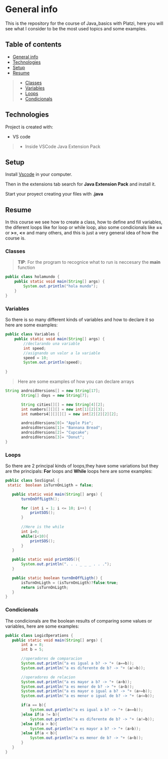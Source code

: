 # General info
This is the repository for the course of Java_basics with Platzi, here you will see what I consider to be the most used topics and some examples.

## Table of contents
* [General info](#general-info)
* [Technologies](#technologies)
* [Setup](#setup)
* [Resume](#Resume)
> * [Classes](#classes)
> * [Variables](#variables)
> * [Loops](#loops)
> * [Condicionals](#condicionals)
	
## Technologies
Project is created with:
* VS code
> * Inside VSCode Java Extension Pack

	
## Setup
Install [Vscode](https://code.visualstudio.com/download) in your computer.

Then in the extensions tab search for **Java Extension Pack** and install it.

Start your proyect creating your files with **.java**  

## Resume
In this course we see how to create a class, how to define and fill variables, the diferent loops like for loop or while loop, also some condicionals like **==** 
or **>=**, **<=** and many others, and this is just a very general idea of how the course is.

### Classes
> **TIP**: For the program to recognice what to run is neccesary the **main** function
```java
public class holamundo {
    public static void main(String[] args) {
        System.out.println("hola mundo");
    }
}
```
### Variables
So there is so many different kinds of variables and how to declare it so here are some examples:
```java
public class Variables {
    public static void main(String[] args) {
        //declarando una variable
        int speed;
        //asignando un valor a la variable
        speed = 10;
        System.out.println(speed);
        
}
```
> Here are some examples of how you can declare arrays
 ```java
 String androidVersions[] = new String[17];
        String[] days = new String[7];

        String cities[][] = new String[4][2];
        int numbers[][][] = new int[1][2][3];
        int numbers4[][][][] = new int[2][2][2][2];

        androidVersions[0]= "Apple Pie";
        androidVersions[1]= "Bannana Bread";
        androidVersions[2]= "Cupcake";
        androidVersions[3]= "Donut";
}
```
### Loops
So there are 2 principal kinds of loops,they have some variations but they are the principals: **For** loops and **While** loops here are some examples:
 ```java
 public class SosSignal {
  static  boolean isTurnOnLigth = false;

    public static void main(String[] args) {
        turnOnOffLigth();

        for (int i = 1; i <= 10; i++) {
            printSOS();
        }
        
        //Here is the while
        int i=0;
        while(i<10){
            printSOS();
        }
    }

    public static void printSOS(){
        System.out.println(". . . _ _ _ . . .");
    }

    public static boolean turnOnOffLigth() {
        isTurnOnLigth = (isTurnOnLigth)?false:true;
        return isTurnOnLigth;
    }
}
```
### Condicionals
The condicionals are the boolean results of comparing some values or variables, here are some examples:
 ```java
public class LogicOperations {
    public static void main(String[] args) {
        int a = 8;
        int b = 5;

        //operadores de comparacion
        System.out.println("a es igual a b? -> "+ (a==b));
        System.out.println("a es diferente de b? -> "+ (a!=b));

        //operadores de relacion
        System.out.println("a es mayor a b? -> "+ (a>b));
        System.out.println("a es menor de b? -> "+ (a<b));
        System.out.println("a es mayor o igual a b? -> "+ (a>=b));
        System.out.println("a es menor o igual de b? -> "+ (a<=b));

        if(a == b){
            System.out.println("a es igual a b? -> "+ (a==b));
        }else if(a != b){
            System.out.println("a es diferente de b? -> "+ (a!=b));
        }else if(a > b){
            System.out.println("a es mayor a b? -> "+ (a>b));
        }else if(a < b){
            System.out.println("a es menor de b? -> "+ (a<b));
        }
    }
}
```
